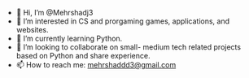 - 👋 Hi, I’m @Mehrshadj3
- 👀 I’m interested in CS and prorgaming games, applications, and websites.
- 🌱 I’m currently learning Python. 
- 💞️ I’m looking to collaborate on small- medium tech related projects based on Python and share experience.
- 📫 How to reach me: mehrshaddd3@gmail.com

<!---
Mehrshadj3/Mehrshadj3 is a ✨ special ✨ repository because its `README.md` (this file) appears on your GitHub profile.
You can click the Preview link to take a look at your changes.
--->

